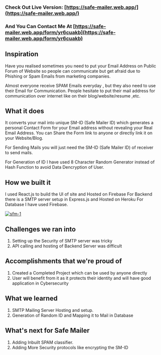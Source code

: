 

### Check Out Live Version: [https://safe-mailer.web.app/](https://safe-mailer.web.app/)

### And You Can Contact Me At [https://safe-mailer.web.app/form/yr6cuakb](https://safe-mailer.web.app/form/yr6cuakb)

## Inspiration
Have you realised sometimes you need to put your Email Address on Public Forum of Website so people can communicate but get afraid due to Phishing or Spam Emails from marketing companies.

Almost everyone receive SPAM Emails everyday , but they also need to use their Email for Communication. People hesitate to put their mail address for communication over internet like on their blog/website/resume ,etc. 

## What it does
It converts your mail into unique SM-ID (Safe Mailer ID) which generates a personal Contact Form for your Email address without revealing your Real Email Address. You can Share the Form link to anyone or directly link it on your Website/Blog. 

For Sending Mails you will just need the SM-ID (Safe Mailer ID) of receiver to send mails.

For Generation of ID I have used 8 Character Random Generator instead of Hash Function to avoid Data Dencryption of User.

## How we built it
I used React.js to build the UI of site and Hosted on Firebase
For Backend there is a SMTP server setup in Express.js and Hosted on Heroku
For Database I have used Firebase.

<a href="https://ibb.co/yy79cd6"><img src="https://i.ibb.co/swzfdbK/sfm-1.png" alt="sfm-1" border="0"></a>

## Challenges we ran into
1. Setting up the Security of SMTP server was tricky
2. API calling and hosting of Backend Server was difficult

## Accomplishments that we're proud of
1. Created a Completed Project which can be used by anyone directly
2. User will benefit from it as it protects their identity and will have good application in Cybersecurity

## What we learned
1. SMTP Mailing Server Hosting and setup.
2. Generation of Random ID and Mapping it to Mail in Database

## What's next for Safe Mailer
1. Adding Inbuilt SPAM classifier.
2. Adding More Security protocols like encrypting the SM-ID

